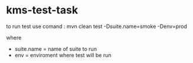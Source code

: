 # kms-test-task
to run test use comand : mvn clean test -Dsuite.name=smoke -Denv=prod

where 
- suite.name = name of suite to run
- env = enviroment where test will be run